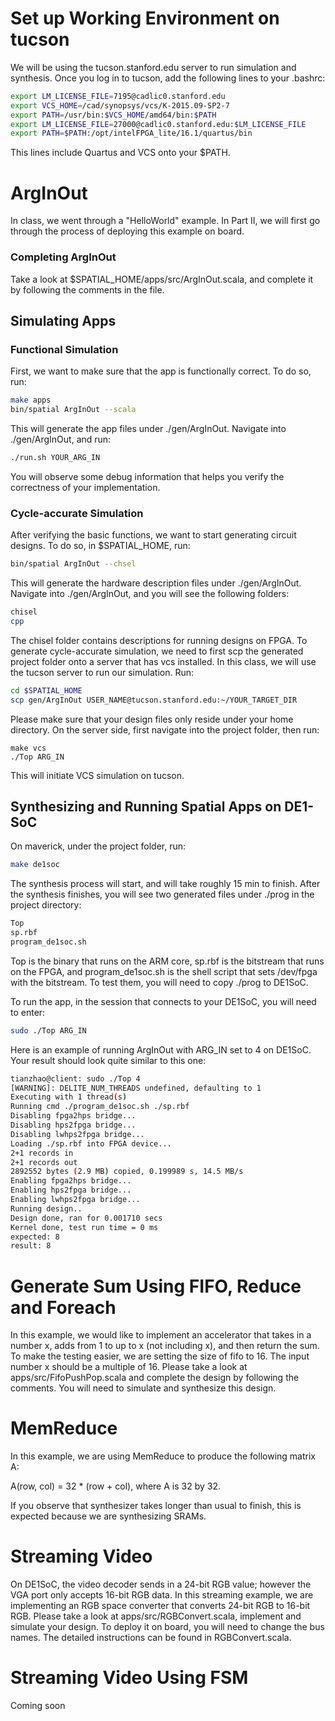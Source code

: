 # Set up Working Environment on tucson
We will be using the tucson.stanford.edu server to run simulation and synthesis. 
Once you log in to tucson, add the following lines to your .bashrc: 
```bash
export LM_LICENSE_FILE=7195@cadlic0.stanford.edu
export VCS_HOME=/cad/synopsys/vcs/K-2015.09-SP2-7
export PATH=/usr/bin:$VCS_HOME/amd64/bin:$PATH
export LM_LICENSE_FILE=27000@cadlic0.stanford.edu:$LM_LICENSE_FILE
export PATH=$PATH:/opt/intelFPGA_lite/16.1/quartus/bin

```
This lines include Quartus and VCS onto your $PATH.

# ArgInOut
In class, we went through a "HelloWorld" example. In Part II, we will first go through the process of deploying this example on board. 

### Completing ArgInOut
Take a look at $SPATIAL_HOME/apps/src/ArgInOut.scala, and complete it by following the comments in the file. 

## Simulating Apps
### Functional Simulation
First, we want to make sure that the app is functionally correct. To do so, run: 
```bash
make apps
bin/spatial ArgInOut --scala
```
This will generate the app files under ./gen/ArgInOut. Navigate into ./gen/ArgInOut, and run: 
```bash
./run.sh YOUR_ARG_IN
```
You will observe some debug information that helps you verify the correctness of your implementation.

### Cycle-accurate Simulation
After verifying the basic functions, we want to start generating circuit designs. To do so, in $SPATIAL_HOME, run: 
```bash
bin/spatial ArgInOut --chsel
```

This will generate the hardware description files under ./gen/ArgInOut. Navigate into ./gen/ArgInOut, and you will see the following folders: 
```bash
chisel
cpp
```

The chisel folder contains descriptions for running designs on FPGA. To generate cycle-accurate simulation, we need to first scp the generated project folder onto a server that has vcs installed. In this class, we will use the tucson server to run our simulation. Run: 
```bash
cd $SPATIAL_HOME
scp gen/ArgInOut USER_NAME@tucson.stanford.edu:~/YOUR_TARGET_DIR
```
Please make sure that your design files only reside under your home directory.
On the server side, first navigate into the project folder, then run: 
```
make vcs
./Top ARG_IN
```
This will initiate VCS simulation on tucson.

## Synthesizing and Running Spatial Apps on DE1-SoC
On maverick, under the project folder, run:
```bash
make de1soc
```
The synthesis process will start, and will take roughly 15 min to finish. After the synthesis finishes, you will see two generated files under ./prog in the project directory:
```bash
Top
sp.rbf
program_de1soc.sh
```
Top is the binary that runs on the ARM core, sp.rbf is the bitstream that runs on the FPGA, and program_de1soc.sh is the shell script that sets /dev/fpga with the bitstream. To test them, you will need to copy ./prog to DE1SoC.

To run the app, in the session that connects to your DE1SoC, you will need to enter: 
```bash
sudo ./Top ARG_IN
```
Here is an example of running ArgInOut with ARG_IN set to 4 on DE1SoC. Your result should look quite similar to this one:
```bash
tianzhao@client: sudo ./Top 4
[WARNING]: DELITE_NUM_THREADS undefined, defaulting to 1
Executing with 1 thread(s)
Running cmd ./program_de1soc.sh ./sp.rbf
Disabling fpga2hps bridge...
Disabling hps2fpga bridge...
Disabling lwhps2fpga bridge...
Loading ./sp.rbf into FPGA device...
2+1 records in
2+1 records out
2892552 bytes (2.9 MB) copied, 0.199989 s, 14.5 MB/s
Enabling fpga2hps bridge...
Enabling hps2fpga bridge...
Enabling lwhps2fpga bridge...
Running design..
Design done, ran for 0.001710 secs
Kernel done, test run time = 0 ms
expected: 8
result: 8
```

# Generate Sum Using FIFO, Reduce and Foreach 
In this example, we would like to implement an accelerator that takes in a number x, adds from 1 to up to x (not including x), and then return the sum. To make the testing easier, we are setting the size of fifo to 16. The input number x should be a multiple of 16. Please take a look at apps/src/FifoPushPop.scala and complete the design by following the comments. You will need to simulate and synthesize this design.

# MemReduce
In this example, we are using MemReduce to produce the following matrix A:

A(row, col) = 32 * (row + col), where A is 32 by 32. 

If you observe that synthesizer takes longer than usual to finish, this is expected because we are synthesizing SRAMs. 

# Streaming Video
On DE1SoC, the video decoder sends in a 24-bit RGB value; however the VGA port only accepts 16-bit RGB data. In this streaming example, we are implementing an RGB space converter that converts 24-bit RGB to 16-bit RGB. Please take a look at apps/src/RGBConvert.scala, implement and simulate your design. To deploy it on board, you will need to change the bus names. The detailed instructions can be found in RGBConvert.scala. 


# Streaming Video Using FSM
Coming soon

